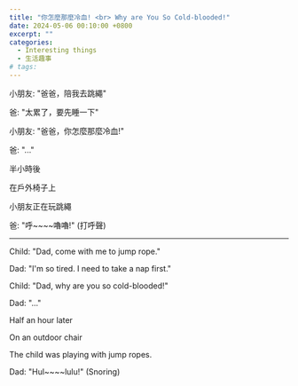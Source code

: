 ```yaml
---
title: "你怎麼那麼冷血! <br> Why are You So Cold-blooded!"
date: 2024-05-06 00:10:00 +0800
excerpt: ""
categories:
  - Interesting things
  - 生活趣事
# tags:
---
```


小朋友: "爸爸，陪我去跳繩"

爸: "太累了，要先睡一下"

小朋友: "爸爸，你怎麼那麼冷血!"

爸: "..."

半小時後

在戶外椅子上

小朋友正在玩跳繩

爸: "呼~~~~嚕嚕!" (打呼聲)

---

Child: "Dad, come with me to jump rope."

Dad: "I'm so tired. I need to take a nap first."

Child: "Dad, why are you so cold-blooded!"

Dad: "..."

Half an hour later

On an outdoor chair

The child was playing with jump ropes.

Dad: "Hul~~~~lulu!" (Snoring)

<!--
2024-11-23 星期六 晚上
發生

FB: 
-->
